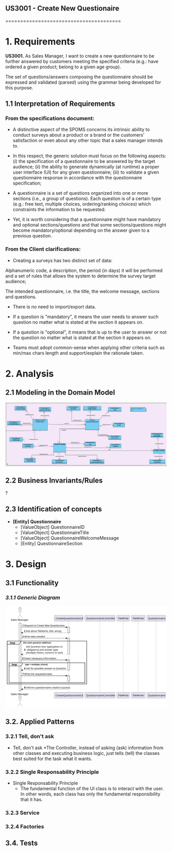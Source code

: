 ## US3001 - Create New Questionaire
=======================================

# 1. Requirements

**US3001.** As Sales Manager, I want to create a new questionnaire to be further answered by 
customers meeting the specified criteria (e.g.: have ordered a given product; 
belong to a given age group).

The set of questions/answers composing the questionnaire should be expressed 
and validated (parsed) using the grammar being developed for this purpose.

## 1.1 Interpretation of Requirements

### From the specifications document:

- A distinctive aspect of the SPOMS concerns its intrinsic ability to conduct surveys about
  a product or a brand or the customers’ satisfaction or even about any other topic
  that a sales manager intends to.

- In this respect, the generic solution must focus on the following aspects:
  (i) the specification of a questionnaire to be answered by the target audience;
  (ii) the ability to generate dynamically (at runtime) a proper user interface (UI) for any given questionnaire;
  (iii) to validate a given questionnaire response in accordance with the questionnaire specification;

- A questionnaire is a set of questions organized into one or more sections (i.e., a group of 
questions). Each question is of a certain type (e.g.: free text, multiple choices, 
ordering/ranking choices) which constraints the information to be requested.

- Yet, it is worth considering that a questionnaire might have mandatory and 
optional sections/questions and that some sections/questions might become mandatory/optional 
depending on the answer given to a previous question.

### From the Client clarifications:

- Creating a surveys has two distinct set of data:

Alphanumeric code, a description, the period (in days) it will be performed and 
a set of rules that allows the system to determine the survey target audience;

The intended questionnaire, i.e. the title, the welcome message, sections and questions.

- There is no need to import/export data.

- If a question is "mandatory", it means the user needs to answer such question no 
matter what is stated at the section it appears on.

- If a question is "optional", it means that is up to the user to answer or not the
question no matter what is stated at the section it appears on.

- Teams must adopt common-sense when applying other criteria such as min/max chars
length and support/explain the rationale taken.

  
# 2. Analysis

## 2.1 Modeling in the Domain Model

![US3001.JPG](US3001.JPG)

## 2.2 Business Invariants/Rules

?

## 2.3 Identification of concepts

* **[Entity] Questionnaire**
  * [ValueObject] QuestionnaireID
  * [ValueObject] QuestionnaireTitle
  * [ValueObject] QuestionnaireWelcomeMessage
  * [Entity] QuestionnaireSection

# 3. Design

## 3.1 Functionality

### _3.1.1 Generic Diagram_

![US3001_SD.svg](US3001_SD.svg)

## 3.2. Applied Patterns

### 3.2.1 Tell, don't ask

* Tell, don't ask
  *The Controller, instead of asking (ask) information from other classes and executing business logic, just tells (tell) the classes best suited for the task what it wants.

### 3.2.2 Single Responsability Principle

* Single Responsability Principle
  * The fundamental function of the UI class is to interact with the user. In other words, each class has only the fundamental responsibility that it has.

### 3.2.3 Service

### 3.2.4 Factories




## 3.4. Tests
